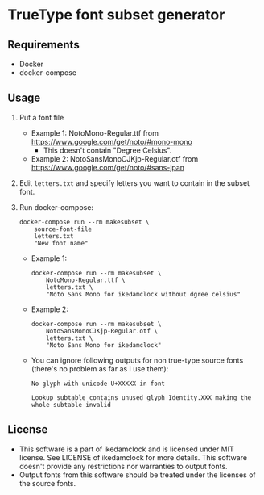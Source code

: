 # TrueType font subset generator

## Requirements

* Docker
* docker-compose

## Usage

1. Put a font file

    * Example 1: NotoMono-Regular.ttf from https://www.google.com/get/noto/#mono-mono
        * This doesn't contain "Degree Celsius".
    * Example 2: NotoSansMonoCJKjp-Regular.otf from https://www.google.com/get/noto/#sans-jpan

2. Edit `letters.txt` and specify letters you want to contain in the subset font.

3. Run docker-compose:

    ```
    docker-compose run --rm makesubset \
        source-font-file
        letters.txt
        "New font name"
    ```
    
    * Example 1:

        ```
        docker-compose run --rm makesubset \
            NotoMono-Regular.ttf \
            letters.txt \
            "Noto Sans Mono for ikedamclock without dgree celsius"
        ```

    * Example 2:

        ```
        docker-compose run --rm makesubset \
            NotoSansMonoCJKjp-Regular.otf \
            letters.txt \
            "Noto Sans Mono for ikedamclock"
        ```

    * You can ignore following outputs for non true-type source fonts
        (there's no problem as far as I use them):

        ```
        No glyph with unicode U+XXXXX in font
        ```

        ```
        Lookup subtable contains unused glyph Identity.XXX making the whole subtable invalid
        ```

## License

* This software is a part of ikedamclock and is licensed under MIT license. See LICENSE of ikedamclock for more details. This software doesn't provide any restrictions nor warranties to output fonts.
* Output fonts from this software should be treated under the licenses of the source fonts.
